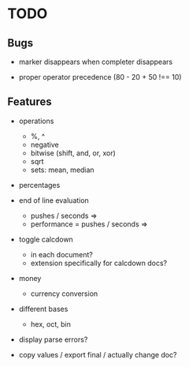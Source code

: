 # TODO

## Bugs

* marker disappears when completer disappears

* proper operator precedence (80 - 20 + 50 !== 10)

## Features

* operations
  - %, ^
  - negative
  - bitwise (shift, and, or, xor)
  - sqrt
  - sets: mean, median

* percentages

* end of line evaluation
  - pushes / seconds =>
  - performance = pushes / seconds =>

* toggle calcdown
  - in each document?
  - extension specifically for calcdown docs?

* money
  - currency conversion

* different bases
  - hex, oct, bin

* display parse errors?

* copy values / export final / actually change doc?
